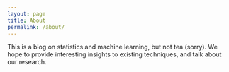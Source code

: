 ```yaml
---
layout: page
title: About
permalink: /about/
---
```


This is a blog on statistics and machine learning, but not tea (sorry).
We hope to provide interesting insights to existing techniques, and talk about our research.